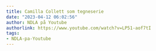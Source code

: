```yaml
---
title: Camilla Collett som tegneserie
date: "2023-04-12 06:02:56"
author: NDLA på Youtube
authorlink: https://www.youtube.com/watch?v=LP51-aof7tI
tags:
- NDLA-pa-Youtube
---
```

